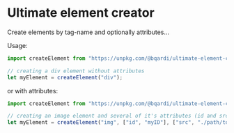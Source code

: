 # Ultimate element creator

Create elements by tag-name and optionally attributes...

Usage:
```javascript
import createElement from "https://unpkg.com/@bqardi/ultimate-element-creator@1.0.0/index.js";

// creating a div element without attributes
let myElement = createElement("div");
```

or with attributes:

```javascript
import createElement from "https://unpkg.com/@bqardi/ultimate-element-creator@1.0.0/index.js";

// creating an image element and several of it's attributes (id and src)
let myElement = createElement("img", ["id", "myID"], ["src", "./path/to/file"]);
```